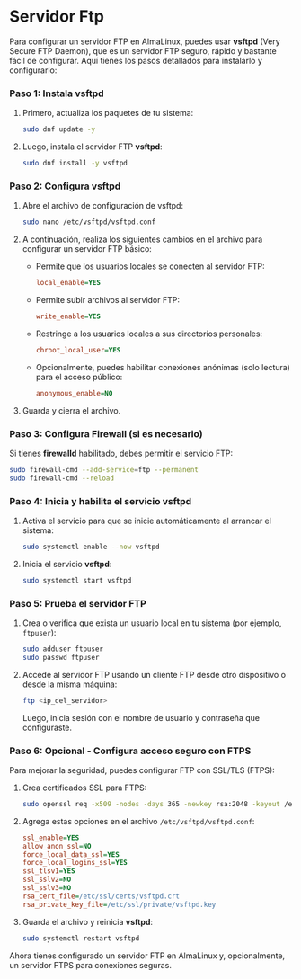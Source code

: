 # Servidor Ftp

Para configurar un servidor FTP en AlmaLinux, puedes usar **vsftpd** (Very Secure FTP Daemon), que es un servidor FTP seguro, rápido y bastante fácil de configurar. Aquí tienes los pasos detallados para instalarlo y configurarlo:

### Paso 1: Instala vsftpd
1. Primero, actualiza los paquetes de tu sistema:

   ```bash
   sudo dnf update -y
   ```

2. Luego, instala el servidor FTP **vsftpd**:

   ```bash
   sudo dnf install -y vsftpd
   ```

### Paso 2: Configura vsftpd
1. Abre el archivo de configuración de vsftpd:

   ```bash
   sudo nano /etc/vsftpd/vsftpd.conf
   ```

2. A continuación, realiza los siguientes cambios en el archivo para configurar un servidor FTP básico:

   - Permite que los usuarios locales se conecten al servidor FTP:
     
     ```ini
     local_enable=YES
     ```

   - Permite subir archivos al servidor FTP:
     
     ```ini
     write_enable=YES
     ```

   - Restringe a los usuarios locales a sus directorios personales:

     ```ini
     chroot_local_user=YES
     ```

   - Opcionalmente, puedes habilitar conexiones anónimas (solo lectura) para el acceso público:

     ```ini
     anonymous_enable=NO
     ```

3. Guarda y cierra el archivo.

### Paso 3: Configura Firewall (si es necesario)
Si tienes **firewalld** habilitado, debes permitir el servicio FTP:

```bash
sudo firewall-cmd --add-service=ftp --permanent
sudo firewall-cmd --reload
```

### Paso 4: Inicia y habilita el servicio vsftpd
1. Activa el servicio para que se inicie automáticamente al arrancar el sistema:

   ```bash
   sudo systemctl enable --now vsftpd
   ```
2. Inicia el servicio **vsftpd**:

   ```bash
   sudo systemctl start vsftpd
   ```

### Paso 5: Prueba el servidor FTP
1. Crea o verifica que exista un usuario local en tu sistema (por ejemplo, `ftpuser`):

   ```bash
   sudo adduser ftpuser
   sudo passwd ftpuser
   ```

2. Accede al servidor FTP usando un cliente FTP desde otro dispositivo o desde la misma máquina:

   ```bash
   ftp <ip_del_servidor>
   ```

   Luego, inicia sesión con el nombre de usuario y contraseña que configuraste.

### Paso 6: Opcional - Configura acceso seguro con FTPS
Para mejorar la seguridad, puedes configurar FTP con SSL/TLS (FTPS):

1. Crea certificados SSL para FTPS:

   ```bash
   sudo openssl req -x509 -nodes -days 365 -newkey rsa:2048 -keyout /etc/ssl/private/vsftpd.key -out /etc/ssl/certs/vsftpd.crt
   ```

2. Agrega estas opciones en el archivo `/etc/vsftpd/vsftpd.conf`:

   ```ini
   ssl_enable=YES
   allow_anon_ssl=NO
   force_local_data_ssl=YES
   force_local_logins_ssl=YES
   ssl_tlsv1=YES
   ssl_sslv2=NO
   ssl_sslv3=NO
   rsa_cert_file=/etc/ssl/certs/vsftpd.crt
   rsa_private_key_file=/etc/ssl/private/vsftpd.key
   ```

3. Guarda el archivo y reinicia **vsftpd**:

   ```bash
   sudo systemctl restart vsftpd
   ```

Ahora tienes configurado un servidor FTP en AlmaLinux y, opcionalmente, un servidor FTPS para conexiones seguras.
